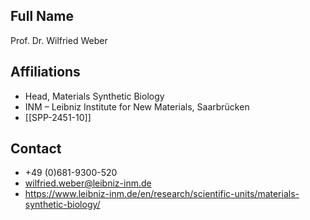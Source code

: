 ## Full Name
Prof. Dr. Wilfried Weber

## Affiliations
- Head, Materials Synthetic Biology
- INM – Leibniz Institute for New Materials, Saarbrücken
- [[SPP-2451-10]]
## Contact
- +49 (0)681-9300-520
- wilfried.weber@leibniz-inm.de
- https://www.leibniz-inm.de/en/research/scientific-units/materials-synthetic-biology/
